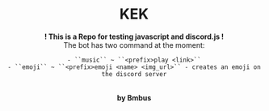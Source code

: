 <div align="center"> 
    <h1>KEK</h1>
    <strong>! This is a Repo for testing javascript and discord.js !</strong> <br>
    The bot has two command at the moment:
    
    - ``music`` ~ ``<prefix>play <link>``
    - ``emoji`` ~ ``<prefix>emoji <name> <img_url>`` - creates an emoji on the discord server
</div>

<br>
<div align="center">
    <strong>by Bmbus</strong>
</div>
